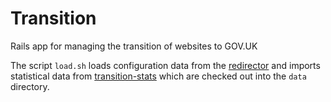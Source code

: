 Transition
==========

Rails app for managing the transition of websites to GOV.UK

The script `load.sh` loads configuration data from the [redirector](http://github.com/alphagov/redirector) and imports statistical data from [transition-stats](http://github.com/alphagov/transition-stats) which are checked out into the `data` directory.

